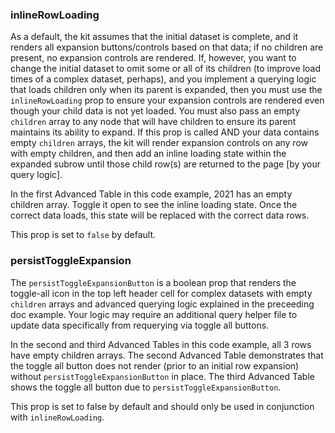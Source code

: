 ### inlineRowLoading
As a default, the kit assumes that the initial dataset is complete, and it renders all expansion buttons/controls based on that data; if no children are present, no expansion controls are rendered. If, however, you want to change the initial dataset to omit some or all of its children (to improve load times of a complex dataset, perhaps), and you implement a querying logic that loads children only when its parent is expanded, then you must use the `inlineRowLoading` prop to ensure your expansion controls are rendered even though your child data is not yet loaded. You must also pass an empty `children` array to any node that will have children to ensure its parent maintains its ability to expand. If this prop is called AND your data contains empty `children` arrays, the kit will render expansion controls on any row with empty children, and then add an inline loading state within the expanded subrow until those child row(s) are returned to the page [by your query logic].

In the first Advanced Table in this code example, 2021 has an empty children array. Toggle it open to see the inline loading state. Once the correct data loads, this state will be replaced with the correct data rows. 

This prop is set to `false` by default. 


### persistToggleExpansion
The `persistToggleExpansionButton` is a boolean prop that renders the toggle-all icon in the top left header cell for complex datasets with empty `children` arrays and advanced querying logic explained in the preceeding doc example. Your logic may require an additional query helper file to update data specifically from requerying via toggle all buttons.

In the second and third Advanced Tables in this code example, all 3 rows have empty children arrays. The second Advanced Table demonstrates that the toggle all button does not render (prior to an initial row expansion) without `persistToggleExpansionButton` in place. The third Advanced Table shows the toggle all button due to `persistToggleExpansionButton`. 

This prop is set to false by default and should only be used in conjunction with `inlineRowLoading`.